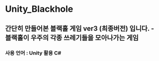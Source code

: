 # Unity_Blackhole
## 간단히 만들어본 블랙홀 게임 ver3 (최종버전) 입니다. - 블랙홀이 우주의 각종 쓰레기들을 모아나가는 게임
### 사용 언어 : Unity 활용 C#
